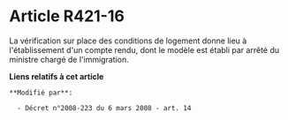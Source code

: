 # Article R421-16

La vérification sur place des conditions de logement donne lieu à l'établissement d'un compte rendu, dont le modèle est
établi par arrêté du ministre chargé de l'immigration.

**Liens relatifs à cet article**

	**Modifié par**:

	  - Décret n°2008-223 du 6 mars 2008 - art. 14
